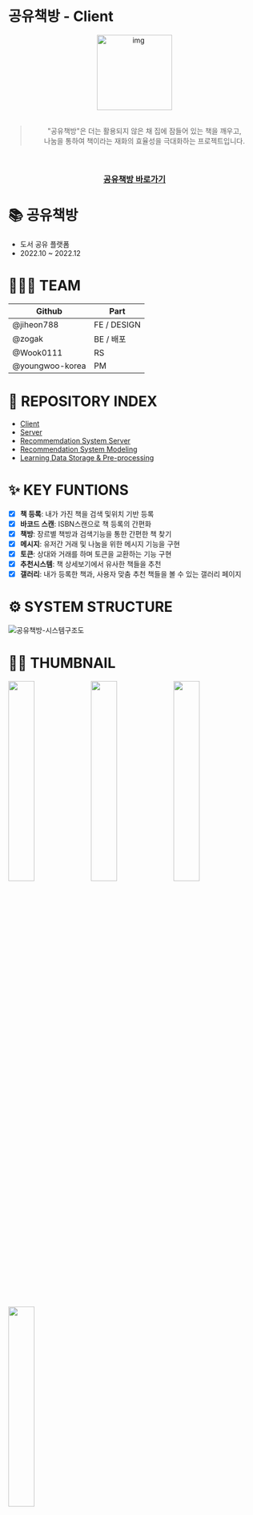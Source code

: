 # 공유책방 - Client


<div align="center">
<img src="https://user-images.githubusercontent.com/90181028/205358825-401a9df2-64df-4b0a-a548-cf73906b2dbd.png" width="150px" alt="img"/>
<br>
<br>

> "공유책방"은 더는 활용되지 않은 채 집에 잠들어 있는 책을 깨우고,<br> 나눔을 통하여 책이라는 재화의 효율성을 극대화하는 프로젝트입니다.

<br>

### [공유책방 바로가기](https://gong-you-bookstore.netlify.app/)

</div>

# 📚 공유책방


- 도서 공유 플랫폼
- 2022.10 ~ 2022.12

# 👩🏻‍💻 TEAM
|Github|Part|
|------|---|
|@jiheon788|FE / DESIGN|
|@zogak|BE / 배포|
|@Wook0111|RS|
|@youngwoo-korea|PM|


# 📑 REPOSITORY INDEX
- [Client](https://github.com/gong-you-bookstore/fe)
- [Server](https://github.com/gong-you-bookstore/be)
- [Recommemdation System Server](https://github.com/gong-you-bookstore/rs-server)
- [Recommendation System Modeling](https://github.com/gong-you-bookstore/rs)
- [Learning Data Storage & Pre-processing](https://github.com/gong-you-bookstore/data-preprocessing)

# ✨ KEY FUNTIONS
- [x] **책 등록**: 내가 가진 책을 검색 및위치 기반 등록
- [x] **바코드 스캔**: ISBN스캔으로 책 등록의 간편화
- [x] **책방**: 장르별 책방과 검색기능을 통한 간편한 책 찾기
- [x] **메시지**: 유저간 거래 및 나눔을 위한 메시지 기능을 구현
- [x] **토큰**: 상대와 거래를 하며 토큰을 교환하는 기능 구현
- [x] **추천시스템**: 책 상세보기에서 유사한 책들을 추천
- [x] **갤러리**: 내가 등록한 책과, 사용자 맞춤 추천 책들을 볼 수 있는 갤러리 페이지

# ⚙ SYSTEM STRUCTURE
![공유책방-시스템구조도](https://user-images.githubusercontent.com/90181028/203847536-937f6e16-a4e1-446a-8cf3-dfbf4f209623.png)

# 👋🏻 THUMBNAIL

<div>
<img src="https://user-images.githubusercontent.com/90181028/205436710-0e0a6088-cc4a-44e4-a172-a84bbe523958.png" width="32%">
<img src="https://user-images.githubusercontent.com/90181028/205436716-ee97efe3-ab95-4d9c-ac0e-66c8a1ba7163.png" width="32%">
<img src="https://user-images.githubusercontent.com/90181028/205436740-c5785337-48aa-4b3b-939a-47d8604f17b8.png" width="32%">
<img src="https://user-images.githubusercontent.com/90181028/205436741-8f14f271-fb48-47f1-8584-e43439e85d1a.png" width="32%">
</div>






